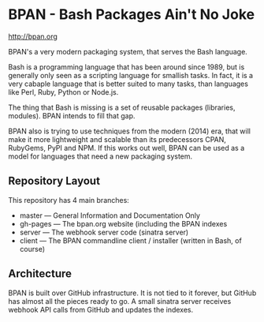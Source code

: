 BPAN - Bash Packages Ain't No Joke
==================================

http://bpan.org

BPAN's a very modern packaging system, that serves the Bash language.

Bash is a programming language that has been around since 1989, but is
generally only seen as a scripting language for smallish tasks. In fact, it is
a very cabaple language that is better suited to many tasks, than languages
like Perl, Ruby, Python or Node.js.

The thing that Bash is missing is a set of reusable packages (libraries,
modules). BPAN intends to fill that gap.

BPAN also is trying to use techniques from the modern (2014) era, that will
make it more lightweight and scalable than its predecessors CPAN, RubyGems,
PyPI and NPM. If this works out well, BPAN can be used as a model for languages
that need a new packaging system.

## Repository Layout

This repository has 4 main branches:

* master — General Information and Documentation Only
* gh-pages — The bpan.org website (including the BPAN indexes
* server — The webhook server code (sinatra server)
* client — The BPAN commandline client / installer (written in Bash, of course)

## Architecture

BPAN is built over GitHub infrastructure. It is not tied to it forever, but
GitHub has almost all the pieces ready to go. A small sinatra server receives
webhook API calls from GitHub and updates the indexes.
